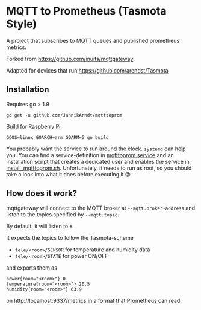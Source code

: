 # MQTT to Prometheus (Tasmota Style)

A project that subscribes to MQTT queues and published prometheus metrics.

Forked from https://github.com/inuits/mqttgateway

Adapted for devices that run https://github.com/arendst/Tasmota

## Installation

Requires go > 1.9

```
go get -u github.com/JannikArndt/mqtttoprom
```

Build for Raspberry Pi:

```
GOOS=linux GOARCH=arm GOARM=5 go build
```

You probably want the service to run around the clock. `systemd` can help you. 
You can find a service-definition in [mqtttoprom.service](mqtttoprom.service) and an
installation script that creates a dedicated user and enables the service in [install_mqtttoprom.sh](install_mqtttoprom.sh).
Unfortunately, it needs to run as root, so you should take a look into what it does before executing it 😉

## How does it work?

mqttgateway will connect to the MQTT broker at `--mqtt.broker-address` and
listen to the topics specified by `--mqtt.topic`.

By default, it will listen to `#`.

It expects the topics to follow the Tasmota-scheme 

* `tele/<room>/SENSOR` for temperature and humidity data
* `tele/<room>/STATE` for power ON/OFF

and exports them as

```
power{room="<room>"} 0
temperature{room="<room>"} 20.5
humidity{room="<room>"} 63.9
```

on http://localhost:9337/metrics in a format that Prometheus can read. 
